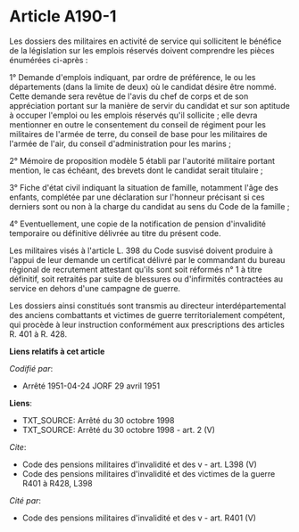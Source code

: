 # Article A190-1

Les dossiers des militaires en activité de service qui sollicitent le bénéfice de la législation sur les emplois réservés
doivent comprendre les pièces énumérées ci-après :

1° Demande d'emplois indiquant, par ordre de préférence, le ou les départements (dans la limite de deux) où le candidat
désire être nommé. Cette demande sera revêtue de l'avis du chef de corps et de son appréciation portant sur la manière de
servir du candidat et sur son aptitude à occuper l'emploi ou les emplois réservés qu'il sollicite ; elle devra mentionner en
outre le consentement du conseil de régiment pour les militaires de l'armée de terre, du conseil de base pour les militaires
de l'armée de l'air, du conseil d'administration pour les marins ;

2° Mémoire de proposition modèle 5 établi par l'autorité militaire portant mention, le cas échéant, des brevets dont le
candidat serait titulaire ;

3° Fiche d'état civil indiquant la situation de famille, notamment l'âge des enfants, complétée par une déclaration sur
l'honneur précisant si ces derniers sont ou non à la charge du candidat au sens du Code de la famille ;

4° Eventuellement, une copie de la notification de pension d'invalidité temporaire ou définitive délivrée au titre du présent
code.

Les militaires visés à l'article L. 398 du Code susvisé doivent produire à l'appui de leur demande un certificat délivré par
le commandant du bureau régional de recrutement attestant qu'ils sont soit réformés n° 1 à titre définitif, soit retraités
par suite de blessures ou d'infirmités contractées au service en dehors d'une campagne de guerre.

Les dossiers ainsi constitués sont transmis au directeur interdépartemental des anciens combattants et victimes de guerre
territorialement compétent, qui procède à leur instruction conformément aux prescriptions des articles R. 401 à R. 428.

**Liens relatifs à cet article**

_Codifié par_:

  - Arrêté 1951-04-24 JORF 29 avril 1951

**Liens**:

  - TXT_SOURCE: Arrêté du 30 octobre 1998
  - TXT_SOURCE: Arrêté du 30 octobre 1998 - art. 2 (V)

_Cite_:

  - Code des pensions militaires d'invalidité et des v - art. L398 (V)
  - Code des pensions militaires d'invalidité et des victimes de la guerre R401 à R428, L398

_Cité par_:

  - Code des pensions militaires d'invalidité et des v - art. R401 (V)
